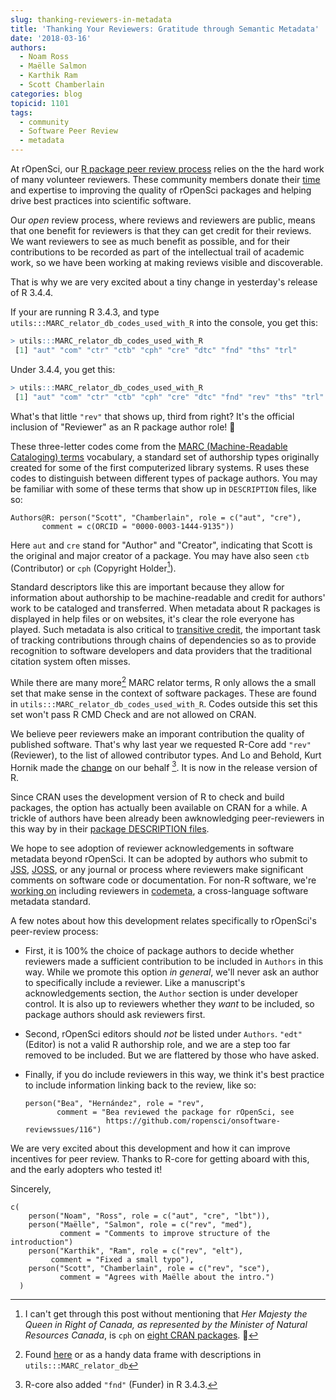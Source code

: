 ```yaml
---
slug: thanking-reviewers-in-metadata
title: 'Thanking Your Reviewers: Gratitude through Semantic Metadata'
date: '2018-03-16'
authors:
  - Noam Ross
  - Maëlle Salmon
  - Karthik Ram
  - Scott Chamberlain
categories: blog
topicid: 1101
tags:
  - community
  - Software Peer Review
  - metadata
---
```


At rOpenSci, our [R package peer review process] relies on the the hard work of many volunteer reviewers.  These community members donate their [time] and expertise to improving the quality of  rOpenSci packages and helping drive best practices into scientific software.  

Our _open_ review process, where reviews and reviewers are public, means that one benefit for reviewers is that they can get credit for their reviews.  We want reviewers to see as much benefit as possible, and for their contributions to be recorded as part of the intellectual trail of academic work, so we have been working at making reviews visible and discoverable.

That is why we are very excited about a tiny change in yesterday's release of R 3.4.4.

If your are running R 3.4.3, and type `utils:::MARC_relator_db_codes_used_with_R` into the console, you get this:

```r
> utils:::MARC_relator_db_codes_used_with_R
 [1] "aut" "com" "ctr" "ctb" "cph" "cre" "dtc" "fnd" "ths" "trl"
```

Under 3.4.4, you get this:

```r
> utils:::MARC_relator_db_codes_used_with_R
 [1] "aut" "com" "ctr" "ctb" "cph" "cre" "dtc" "fnd" "rev" "ths" "trl"
```

What's that little `"rev"` that shows up, third from right? It's the official inclusion of "Reviewer" as an R package author role! 🎉 

These three-letter codes come from the [MARC (Machine-Readable Cataloging) terms][marc] vocabulary, a standard set of authorship types originally created for some of the first computerized library systems. R uses these codes to distinguish between different types of package authors. You may be familiar with some of these terms that show up in `DESCRIPTION` files, like so:

```
Authors@R: person("Scott", "Chamberlain", role = c("aut", "cre"), 
       comment = c(ORCID = "0000-0003-1444-9135"))
```

Here `aut` and `cre` stand for "Author" and "Creator", indicating that Scott is the original and major creator of a package.  You may have also seen `ctb` (Contributor) or `cph` (Copyright Holder[^1]).

[^1]: I can't get through this post without mentioning that _Her Majesty the Queen in Right of Canada, as represented by the Minister of Natural Resources Canada_, is `cph` on [eight CRAN packages](https://github.com/search?utf8=%E2%9C%93&q=org%3Acran+Her+Majesty+the+Queen+in+Right+of+Canada%2C+as+represented+by+the+Minister+of+Natural+Resources+Canada+filename%3ADESCRIPTION&type=Code). 👑 

Standard descriptors like this are important because they allow for information about authorship to be machine-readable and credit for authors' work to be cataloged and transferred. When metadata about R packages is displayed in help files or on websites, it's clear the role everyone has played. Such metadata is also critical to [transitive credit], the important task of tracking contributions  through chains of dependencies so as to provide recognition to software developers and data providers that the traditional citation system often misses.

While there are many more[^2] MARC relator terms, R only allows the a small set that make sense in the context of software packages.  These are found in  `utils:::MARC_relator_db_codes_used_with_R`. Codes outside this set this set won't pass R CMD Check and are not allowed on CRAN.

[^2]: Found [here](https://www.loc.gov/marc/relators/relaterm.html) or as a handy data frame with descriptions in `utils:::MARC_relator_db`

We believe peer reviewers make an imporant contribution the quality of published software. That's why last year we requested R-Core add `"rev"` (Reviewer), to the list of allowed contributor types. And Lo and Behold, Kurt Hornik made the [change] on our behalf [^3]. It is now in the release version of R.

[^3]: R-core also added `"fnd"` (Funder) in R 3.4.3.

Since CRAN uses the development version of R to check and build packages, the option has actually been available on CRAN for a while. A trickle of authors have been already been awknowledging peer-reviewers in this way by in their [package DESCRIPTION files].

We hope to see adoption of reviewer acknowledgements in software metadata beyond rOpenSci.  It can be adopted by authors who submit to [JSS], [JOSS], or any journal or process where reviewers make significant comments on software code or documentation.  For non-R software, we're [working on] including reviewers in [codemeta], a cross-language software metadata standard.

A few notes about how this development relates specifically to rOpenSci's peer-review process:

-   First, it is 100% the choice of package authors to decide whether reviewers made a sufficient contribution to be included in `Authors` in this way.  While we promote this option _in general_, we'll never ask an author to specifically include a reviewer.  Like a manuscript's acknowledgements section, the `Author` section is under developer control. It is also up to reviewers whether they _want_ to be included, so package authors should ask reviewers first.

-   Second, rOpenSci editors should _not_ be listed under `Authors`. `"edt"` (Editor) is not a valid R authorship role, and we are a step too far removed to be included.  But we are flattered by those who have asked.

-   Finally, if you do include reviewers in this way, we think it's best practice to include information linking back to the review, like so:

    ```
    person("Bea", "Hernández", role = "rev",
           comment = "Bea reviewed the package for rOpenSci, see 
                      https://github.com/ropensci/onsoftware-reviewssues/116")
    ```

We are very excited about this development and how it can improve incentives for peer review. Thanks to R-core for getting aboard with this, and the early adopters who tested it!

Sincerely,

```
c(
    person("Noam", "Ross", role = c("aut", "cre", "lbt")),
    person("Maëlle", "Salmon", role = c("rev", "med"),
           comment = "Comments to improve structure of the introduction")
    person("Karthik", "Ram", role = c("rev", "elt"),
         comment = "Fixed a small typo"),
    person("Scott", "Chamberlain", role = c("rev", "sce"),
           comment = "Agrees with Maëlle about the intro.")
  )
```

[time]: https://ropensci.org/blog/2016/03/28/software-review/#review-takes-a-lot-of-time

[R package peer review process]: https://ropensci.org/blog/2017/09/01/nf-softwarereview/

[change]: https://github.com/wch/r-source/blame/cb9b0506cced030613e06fb92799a1d1807bc257/src/library/utils/R/sysdata.R#L37

[package DESCRIPTION files]: https://github.com/search?utf8=%E2%9C%93&q=user%3Acran+filename%3ADESCRIPTION+person+role+rev+ropensci&type=Code

[marc]: https://en.wikipedia.org/wiki/MARC_standards

[transitive credit]: https://openresearchsoftware.metajnl.com/articles/10.5334/jors.be/

[JSS]: https://www.jstatsoft.org/

[JOSS]: http://joss.theoj.org/

[working on]: https://github.com/codemeta/codemeta/issues/177

[codemeta]: https://codemeta.github.io/
